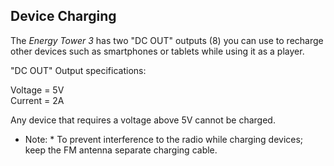 ## Device Charging

The *Energy Tower 3* has two "DC OUT" outputs (8) you can use to recharge other devices such as smartphones or tablets while using it as a player.

"DC OUT" Output specifications: <br>

Voltage = 5V <br>
Current = 2A

Any device that requires a voltage above 5V cannot be charged.

* Note: * To prevent interference to the radio while charging devices; keep the FM antenna separate charging cable.

